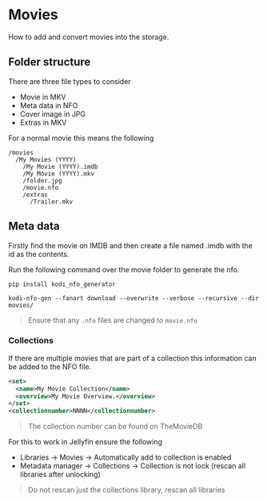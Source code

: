 <!--
SPDX-FileCopyrightText: Andrew Hayzen <ahayzen@gmail.com>

SPDX-License-Identifier: MPL-2.0
-->

# Movies

How to add and convert movies into the storage.

## Folder structure

There are three file types to consider

* Movie in MKV
* Meta data in NFO
* Cover image in JPG
* Extras in MKV

For a normal movie this means the following

```
/movies
  /My Movies (YYYY)
    /My Movie (YYYY).imdb
    /My Movie (YYYY).mkv
    /folder.jpg
    /movie.nfo
    /extras
      /Trailer.mkv
```

## Meta data

Firstly find the movie on IMDB and then create a file named .imdb with the id as the contents.

Run the following command over the movie folder to generate the nfo.

```console
pip install kodi_nfo_generator

kodi-nfo-gen --fanart download --overwrite --verbose --recursive --dir movies/
```

> Ensure that any `.nfo` files are changed to `movie.nfo`

### Collections

If there are multiple movies that are part of a collection this information can be added to the NFO file.

```xml
<set>
  <name>My Movie Collection</name>
  <overview>My Movie Overview.</overview>
</set>
<collectionnumber>NNNN</collectionnumber>
```

> The collection number can be found on TheMovieDB

For this to work in Jellyfin ensure the following

  * Libraries -> Movies -> Automatically add to collection is enabled
  * Metadata manager -> Collections -> Collection is not lock (rescan all libraries after unlocking)

> Do not rescan just the collections library, rescan all libraries
